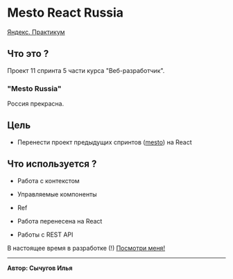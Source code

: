 # Mesto React Russia
[Яндекс. Практикум](https://praktikum.yandex.ru)

## Что это ?
Проект 11 спринта 5 части курса "Веб-разработчик".

### "Mesto Russia"
Россия прекрасна.

## Цель
* Перенести проект предыдущих спринтов ([mesto](https://ilyasy.github.io/mesto/)) на React

## Что используется ?

* Работа с контекстом

* Управляемые компоненты

* Ref

* Работа перенесена на React

* Работы с REST API

В настоящее время в разработке (!)
[Посмотри меня!](https://ilyasy.github.io/mesto-react/) 

-----
**Автор: Сычугов Илья**
